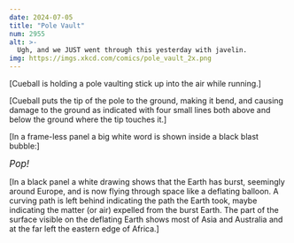 ```yaml
---
date: 2024-07-05
title: "Pole Vault"
num: 2955
alt: >-
  Ugh, and we JUST went through this yesterday with javelin.
img: https://imgs.xkcd.com/comics/pole_vault_2x.png
---
```

[Cueball is holding a pole vaulting stick up into the air while running.]

[Cueball puts the tip of the pole to the ground, making it bend, and causing damage to the ground as indicated with four small lines both above and below the ground where the tip touches it.]

[In a frame-less panel a big white word is shown inside a black blast bubble:]

<big>*Pop!*</big>

[In a black panel a white drawing shows that the Earth has burst, seemingly around Europe, and is now flying through space like a deflating balloon. A curving path is left behind indicating the path the Earth took, maybe indicating the matter (or air) expelled from the burst Earth. The part of the surface visible on the deflating Earth shows most of Asia and Australia and at the far left the eastern edge of Africa.]
